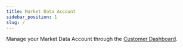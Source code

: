 ```yaml
---
title: Market Data Account
sidebar_position: 1
slug: /
---
```


Manage your Market Data Account through the [Customer Dashboard](https://dashboard.marketdata.app). 

